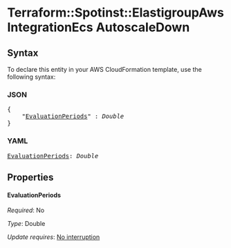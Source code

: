 # Terraform::Spotinst::ElastigroupAws IntegrationEcs AutoscaleDown

## Syntax

To declare this entity in your AWS CloudFormation template, use the following syntax:

### JSON

<pre>
{
    "<a href="#evaluationperiods" title="EvaluationPeriods">EvaluationPeriods</a>" : <i>Double</i>
}
</pre>

### YAML

<pre>
<a href="#evaluationperiods" title="EvaluationPeriods">EvaluationPeriods</a>: <i>Double</i>
</pre>

## Properties

#### EvaluationPeriods

_Required_: No

_Type_: Double

_Update requires_: [No interruption](https://docs.aws.amazon.com/AWSCloudFormation/latest/UserGuide/using-cfn-updating-stacks-update-behaviors.html#update-no-interrupt)

